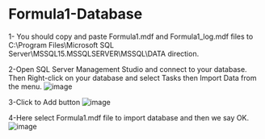# Formula1-Database
1- You should copy and paste Formula1.mdf and Formula1_log.mdf files to C:\Program Files\Microsoft SQL Server\MSSQL15.MSSQLSERVER\MSSQL\DATA direction.


2-Open SQL Server Management Studio and connect to your database. Then Right-click on your database and select Tasks then Import Data from the menu.
![image](https://user-images.githubusercontent.com/59501938/154434746-1a848bae-95fb-4086-a3a4-d37718f3cc3b.png)



3-Click to Add button
![image](https://user-images.githubusercontent.com/59501938/154434913-9f46f929-c897-4e87-be6f-20ca0de70758.png)



4-Here select Formula1.mdf file to import database and then we say OK. 
![image](https://user-images.githubusercontent.com/59501938/154435387-fb0b92aa-a42d-4980-9467-13d8b20ca5c6.png)

